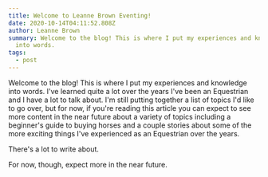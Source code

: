 ```yaml
---
title: Welcome to Leanne Brown Eventing!
date: 2020-10-14T04:11:52.808Z
author: Leanne Brown
summary: Welcome to the blog! This is where I put my experiences and knowledge
  into words.
tags:
  - post
---
```

Welcome to the blog! This is where I put my experiences and knowledge into words. I've learned quite a lot over the years I've been an Equestrian and I have a lot to talk about. I'm still putting together a list of topics I'd like to go over, but for now, if you're reading this article you can expect to see more content in the near future about a variety of topics including a beginner's guide to buying horses and a couple stories about some of the more exciting things I've experienced as an Equestrian over the years.

There's a lot to write about.

For now, though, expect more in the near future.